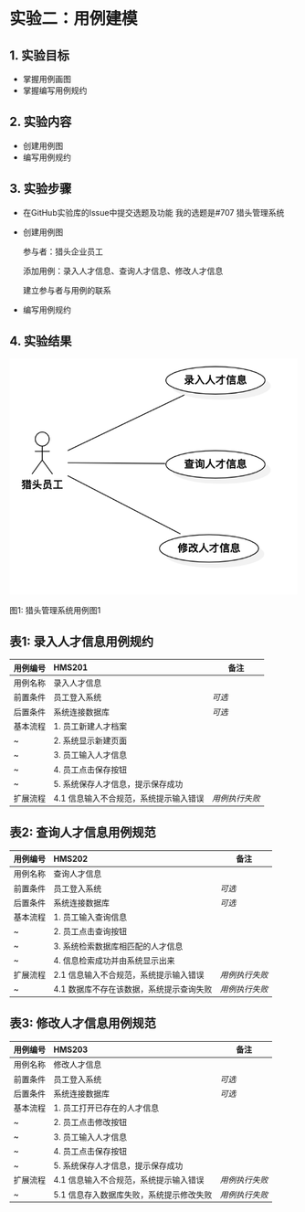 # 实验二：用例建模

## 1. 实验目标

- 掌握用例画图
- 掌握编写用例规约

## 2. 实验内容

- 创建用例图
- 编写用例规约

## 3. 实验步骤

- 在GitHub实验库的Issue中提交选题及功能
我的选题是#707 猎头管理系统
- 创建用例图

  参与者：猎头企业员工

  添加用例：录入人才信息、查询人才信息、修改人才信息

  建立参与者与用例的联系

- 编写用例规约

## 4. 实验结果

![用例图](./Lab2_UseCaseDiagram.png)

图1: 猎头管理系统用例图1

## 表1: 录入人才信息用例规约

用例编号  | HMS201 | 备注  
-|:-|-  
用例名称  | 录入人才信息  |  
前置条件  | 员工登入系统  | *可选*  
后置条件  | 系统连接数据库  | *可选*  
基本流程  | 1. 员工新建人才档案  |  
~| 2. 系统显示新建页面  |  
~| 3. 员工输入人才信息  |  
~| 4. 员工点击保存按钮  |  
~| 5. 系统保存人才信息，提示保存成功  |  
扩展流程  | 4.1 信息输入不合规范，系统提示输入错误  | *用例执行失败*  

## 表2: 查询人才信息用例规范

用例编号  | HMS202 | 备注  
-|:-|-  
用例名称  | 查询人才信息  |  
前置条件  | 员工登入系统  | *可选*  
后置条件  | 系统连接数据库  | *可选*  
基本流程  | 1. 员工输入查询信息  |  
~| 2. 员工点击查询按钮  |  
~| 3. 系统检索数据库相匹配的人才信息  |  
~| 4. 信息检索成功并由系统显示出来  |  
扩展流程  | 2.1 信息输入不合规范，系统提示输入错误  | *用例执行失败* 
~| 4.1 数据库不存在该数据，系统提示查询失败  | *用例执行失败*

## 表3: 修改人才信息用例规范

用例编号  | HMS203 | 备注  
-|:-|-  
用例名称  | 修改人才信息  |  
前置条件  | 员工登入系统  | *可选*  
后置条件  | 系统连接数据库  | *可选*  
基本流程  | 1. 员工打开已存在的人才信息  |  
~| 2. 员工点击修改按钮  |  
~| 3. 员工输入人才信息  |  
~| 4. 员工点击保存按钮  |  
~| 5. 系统保存人才信息，提示保存成功  |  
扩展流程  | 4.1 信息输入不合规范，系统提示输入错误  | *用例执行失败* 
~| 5.1 信息存入数据库失败，系统提示修改失败  | *用例执行失败*
